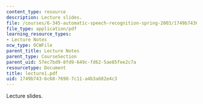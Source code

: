 ```yaml
---
content_type: resource
description: Lecture slides.
file: /courses/6-345-automatic-speech-recognition-spring-2003/1749b7436c6876987c11a4b3a682e4c3_lecture1.pdf
file_type: application/pdf
learning_resource_types:
- Lecture Notes
ocw_type: OCWFile
parent_title: Lecture Notes
parent_type: CourseSection
parent_uid: 57ec7bd9-8fd9-649c-fd62-5ae85fee2c7a
resourcetype: Document
title: lecture1.pdf
uid: 1749b743-6c68-7698-7c11-a4b3a682e4c3
---
```

Lecture slides.

